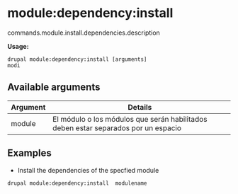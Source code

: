 # module:dependency:install
commands.module.install.dependencies.description

**Usage:**
```
drupal module:dependency:install [arguments]
modi
```

## Available arguments
Argument | Details
---------|-------------
module | El módulo o los módulos que serán habilitados deben estar separados por un espacio

## Examples
* Install the dependencies of the specfied module
```
drupal module:dependency:install  modulename
```
